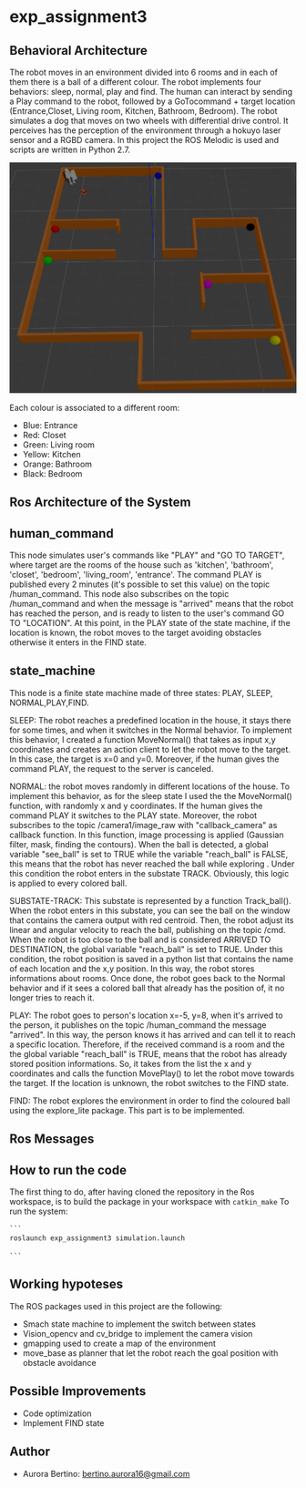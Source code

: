# exp_assignment3

## Behavioral Architecture 
The robot moves in an environment divided into 6 rooms and in each of them there is a ball of a different colour. The robot implements four behaviors: sleep, normal, play and find. The human can interact by sending a Play command to the robot, followed by a GoTocommand + target location (Entrance,Closet, Living room, Kitchen, Bathroom, Bedroom). 
The robot simulates a dog that moves on two wheels with differential drive control. It perceives has the perception of the environment through a hokuyo laser sensor and a RGBD camera. 
In this project the ROS Melodic is used and scripts are written in Python 2.7. 


<p align="center"> 
<img src=https://github.com/au1698/exp_assignment3/blob/main/exp_assignment3/Images/environment.png raw=true">
</p> 
                                                                                                             
 Each colour is associated to a different room:

- Blue: Entrance 
- Red: Closet 
- Green: Living room 
- Yellow: Kitchen 
- Orange: Bathroom 
- Black: Bedroom
                                                                                                            
                                                                                                                   
## Ros Architecture of the System 

## human_command 
This node simulates user's commands like "PLAY"  and "GO TO TARGET", where target are the rooms of the house such as 'kitchen', 'bathroom', 'closet', 'bedroom', 'living_room', 'entrance'. The command PLAY is published every 2 minutes (it's possible to set this value) on the topic /human_command. 
This node also subscribes on the topic /human_command and when the message is "arrived" means that the robot has reached the person, and is ready to 
listen to the user's command GO TO "LOCATION".
At this point, in the PLAY state of the state machine, if the location is known, the robot moves to the target avoiding obstacles otherwise
it enters in the FIND state. 

## state_machine
This node is a finite state machine made of three states: PLAY, SLEEP, NORMAL,PLAY,FIND.

SLEEP: The robot reaches a predefined location in the house, it stays there for some times, and when it switches in the Normal behavior. To implement this behavior, I created a function MoveNormal() that takes as input x,y coordinates and creates an action client to let the robot move to the target. In this case, the target is x=0 and y=0. Moreover, if the human gives the command PLAY, the request to the server is canceled. 

NORMAL: the robot moves randomly in different locations of the house. To implement this behavior, as for the sleep state I used the the MoveNormal() function, with randomly x and y coordinates. If the human gives the command PLAY it switches to the PLAY state. Moreover, the robot subscribes to the topic /camera1/image_raw with "callback_camera" as callback function. 
In this function, image processing is applied (Gaussian filter, mask, finding the contours). When the ball is detected, a global variable "see_ball" is set to TRUE while the variable "reach_ball" is FALSE, this means that the robot has never reached the ball while exploring . Under this condition the robot enters in the substate TRACK. Obviously, this logic is applied to every colored ball.    
 
SUBSTATE-TRACK: This substate is represented by a function Track_ball(). When the robot enters in this substate, you can see the ball on the window that contains the camera output with red centroid. Then, the robot adjust its linear and angular velocity to reach the ball, publishing on the topic /cmd. When the robot is too close to the ball and is considered ARRIVED TO DESTINATION, the global variable "reach_ball" is set to TRUE. Under this condition, the robot position is saved in a python list that contains the name of each location and the x,y position. In this way, the robot stores informations about rooms. Once done, the robot goes back to the Normal behavior and if it sees a colored ball that already has the position of, it no longer tries to reach it. 

PLAY: The robot goes to person's location x=-5, y=8, when it's arrived to the person, it publishes on the topic /human_command the message "arrived". In this way, the person knows it has arrived and can tell it to reach a specific location. Therefore, if the received command is a room and the the global variable "reach_ball" is TRUE, means that the robot has already stored position informations. So, it takes from the list the x and y coordinates and calls the function MovePlay() to let the robot move towards the target. 
If the location is unknown, the robot switches to the FIND state. 

FIND: The robot explores the environment in order to find the coloured ball using the explore_lite package. This part is to be implemented. 

## Ros Messages 

## How to run the code 

The first thing to do, after having cloned the repository in the Ros workspace, is to build the package in your workspace with
    ```
    catkin_make
    ```
To run the system:
    
    ```
    roslaunch exp_assignment3 simulation.launch 

    ```

## Working hypoteses 
The ROS packages used in this project are the following:
- Smach state machine to implement the switch between states
- Vision_opencv and cv_bridge to implement the camera vision 
- gmapping used to create a map of the environment 
- move_base as planner that let the robot reach the goal position with obstacle avoidance 

## Possible Improvements 
- Code optimization 
- Implement FIND state

## Author 
* Aurora Bertino: bertino.aurora16@gmail.com


